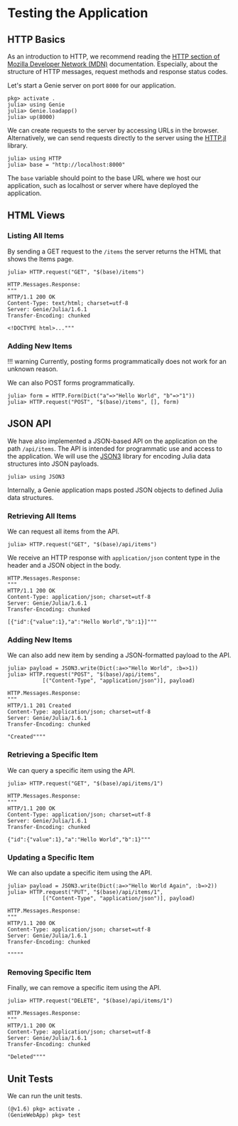 # Testing the Application
## HTTP Basics
As an introduction to HTTP, we recommend reading the [HTTP section of Mozilla Developer Network (MDN)](https://developer.mozilla.org/en-US/docs/Web/HTTP) documentation. Especially, about the structure of HTTP messages, request methods and response status codes.

Let's start a Genie server on port `8000` for our application.

```julia-repl
pkg> activate .
julia> using Genie
julia> Genie.loadapp()
julia> up(8000)
```

We can create requests to the server by accessing URLs in the browser. Alternatively, we can send requests directly to the server using the [HTTP.jl](https://github.com/JuliaWeb/HTTP.jl) library.

```julia-repl
julia> using HTTP
julia> base = "http://localhost:8000"
```

The `base` variable should point to the base URL where we host our application, such as localhost or server where have deployed the application.


## HTML Views
### Listing All Items
By sending a GET request to the `/items` the server returns the HTML that shows the Items page.

```julia-repl
julia> HTTP.request("GET", "$(base)/items")
```

```
HTTP.Messages.Response:
"""
HTTP/1.1 200 OK
Content-Type: text/html; charset=utf-8
Server: Genie/Julia/1.6.1
Transfer-Encoding: chunked

<!DOCTYPE html>..."""
```

### Adding New Items
!!! warning
    Currently, posting forms programmatically does not work for an unknown reason.

We can also POST forms programmatically.

```julia-repl
julia> form = HTTP.Form(Dict("a"=>"Hello World", "b"=>"1"))
julia> HTTP.request("POST", "$(base)/items", [], form)
```


## JSON API
We have also implemented a JSON-based API on the application on the path `/api/items`. The API is intended for programmatic use and access to the application. We will use the [JSON3](https://github.com/quinnj/JSON3.jl) library for encoding Julia data structures into JSON payloads.

```julia-repl
julia> using JSON3
```

Internally, a Genie application maps posted JSON objects to defined Julia data structures.

### Retrieving All Items
We can request all items from the API.

```julia-repl
julia> HTTP.request("GET", "$(base)/api/items")
```

We receive an HTTP response with `application/json` content type in the header and a JSON object in the body.

```
HTTP.Messages.Response:
"""
HTTP/1.1 200 OK
Content-Type: application/json; charset=utf-8
Server: Genie/Julia/1.6.1
Transfer-Encoding: chunked

[{"id":{"value":1},"a":"Hello World","b":1}]"""
```

### Adding New Items
We can also add new item by sending a JSON-formatted payload to the API.

```julia-repl
julia> payload = JSON3.write(Dict(:a=>"Hello World", :b=>1))
julia> HTTP.request("POST", "$(base)/api/items",
           [("Content-Type", "application/json")], payload)
```

```
HTTP.Messages.Response:
"""
HTTP/1.1 201 Created
Content-Type: application/json; charset=utf-8
Server: Genie/Julia/1.6.1
Transfer-Encoding: chunked

"Created""""
```

### Retrieving a Specific Item
We can query a specific item using the API.

```julia-repl
julia> HTTP.request("GET", "$(base)/api/items/1")
```

```
HTTP.Messages.Response:
"""
HTTP/1.1 200 OK
Content-Type: application/json; charset=utf-8
Server: Genie/Julia/1.6.1
Transfer-Encoding: chunked

{"id":{"value":1},"a":"Hello World","b":1}"""
```

### Updating a Specific Item
We can also update a specific item using the API.

```julia-repl
julia> payload = JSON3.write(Dict(:a=>"Hello World Again", :b=>2))
julia> HTTP.request("PUT", "$(base)/api/items/1",
           [("Content-Type", "application/json")], payload)
```

```
HTTP.Messages.Response:
"""
HTTP/1.1 200 OK
Content-Type: application/json; charset=utf-8
Server: Genie/Julia/1.6.1
Transfer-Encoding: chunked

"""""
```

### Removing Specific Item
Finally, we can remove a specific item using the API.

```julia-repl
julia> HTTP.request("DELETE", "$(base)/api/items/1")
```

```
HTTP.Messages.Response:
"""
HTTP/1.1 200 OK
Content-Type: application/json; charset=utf-8
Server: Genie/Julia/1.6.1
Transfer-Encoding: chunked

"Deleted""""
```


## Unit Tests
We can run the unit tests.

```julia-repl
(@v1.6) pkg> activate .
(GenieWebApp) pkg> test
```
